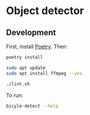 # Object detector

## Development

First, install [Poetry](https://python-poetry.org/). Then:

```bash
poetry install
```

```bash
sudo apt update
sudo apt install ffmpeg --yes
```

```bash
./lint.sh
```

To run:

```bash
bicyle-detect --help
```
